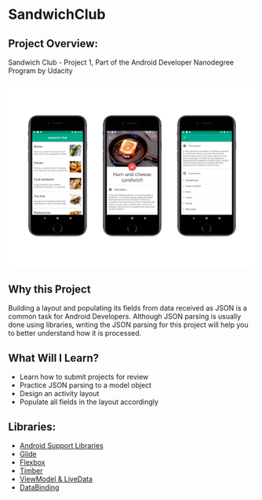 
# SandwichClub

## Project Overview:
Sandwich Club - Project 1, Part of the Android Developer Nanodegree Program by Udacity

![Screen](https://raw.githubusercontent.com/YassinAJDI/SandwichClub/master/images/mockup.png)

## Why this Project
Building a layout and populating its fields from data received as JSON is a common task for Android Developers. Although JSON parsing is usually done using libraries, writing the JSON parsing for this project will help you to better understand how it is processed.

## What Will I Learn?

* Learn how to submit projects for review
* Practice JSON parsing to a model object
* Design an activity layout
* Populate all fields in the layout accordingly

## Libraries:

* [Android Support Libraries](https://developer.android.com/topic/libraries/support-library/revisions)
* [Glide](https://github.com/bumptech/glide)
* [Flexbox](https://github.com/google/flexbox-layout)
* [Timber](https://github.com/JakeWharton/timber)
* [ViewModel & LiveData](https://developer.android.com/topic/libraries/architecture/adding-components)
* [DataBinding](https://developer.android.com/topic/libraries/data-binding/)
